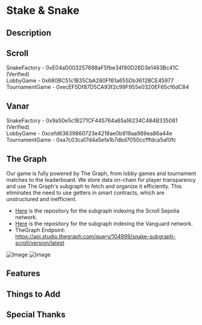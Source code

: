 # Stake & Snake

## Description

## Scroll
SnakeFactory - 0xE04aD003257688aF5fbe34f80D26D3e1463Bc41C (Verified)
<br />
LobbyGame - 0x680BC51c1B35CbA280Ff61a655Db3612BCE45977
<br />
TournamentGame - 0xecEF5Df87D5CA93f2c99F955e0320EF65cf6dC84

## Vanar
SnakeFactory - 0x9a50e5c1B271CF445764a65a16234C484B335081 (Verified)
<br />
LobbyGame - 0xcefd63639860723e4218ae0b819aa989ea86a44e 
<br />
TournamentGame - 0xa7c03ca17d4a5efa1b7dbd7050ccfffdca5af0fc

## The Graph
Our game is fully powered by The Graph, from lobby games and tournament matches to the leaderboard. We store data on-chain for player transparency and use The Graph's subgraph to fetch and organize it efficiently. This eliminates the need to use getters in smart contracts, which are unstructured and inefficient.
- [Here](packages/snake-subgraph-scroll/) is the repository for the subgraph indexing the Scroll Sepolia network.
- [Here](packages/snake-graph-vanar/) is the repository for the subgraph indexing the Vanguard network.
- TheGraph Endpoint: https://api.studio.thegraph.com/query/104999/snake-subgraph-scroll/version/latest

![Image](https://github.com/user-attachments/assets/53d92c92-5ebb-4e9c-8424-3a9b43574171)
![Image](https://github.com/user-attachments/assets/4f3cc951-f8b7-4b02-afbc-30f234479354)

## Features

## Things to Add

## Special Thanks
